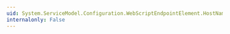 ```yaml
---
uid: System.ServiceModel.Configuration.WebScriptEndpointElement.HostNameComparisonMode
internalonly: False
---
```

